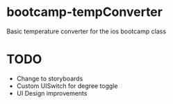 bootcamp-tempConverter
======================

Basic temperature converter for the ios bootcamp class

# TODO

* Change to storyboards
* Custom UISwitch for degree toggle
* UI Design improvements
